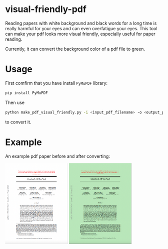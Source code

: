 # visual-friendly-pdf

Reading papers with white background and black words for a long time is really harmful for your eyes and can even overfatigue your eyes. This tool can make your pdf looks more visual friendly, especially useful for paper reading.

Currently, it can convert the background color of a pdf file to green.



# Usage

First comfirm that you have install `PyMuPDF` library:

```bash
pip install PyMuPDF
```

Then use

```bash
python make_pdf_visual_friendly.py -i <input_pdf_filename> -o <output_pdf_filename>
```

to convert it.

# Example

An example pdf paper before and after converting:

<img src="doc/before.png" width=200>
<img src="doc/after.png" width=200>
